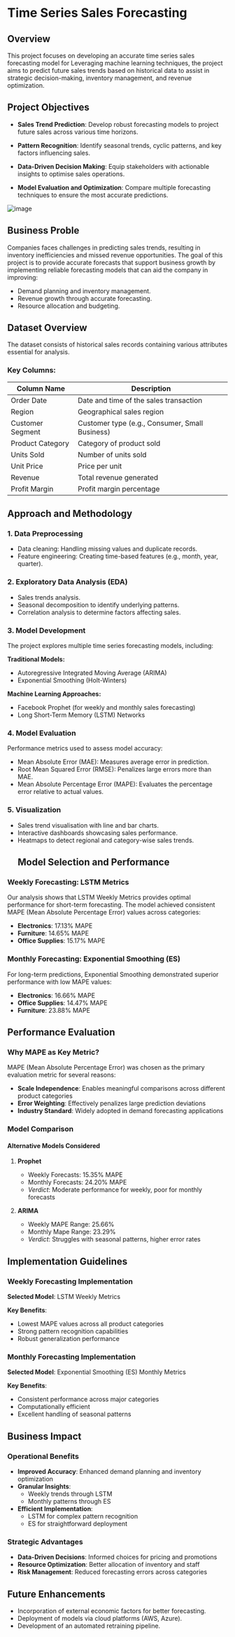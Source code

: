 # Time Series Sales Forecasting 

## Overview

This project focuses on developing an accurate time series sales forecasting model for Leveraging machine learning techniques, the project aims to predict future sales trends based on historical data to assist in strategic decision-making, inventory management, and revenue optimization.

## Project Objectives

* **Sales Trend Prediction**: Develop robust forecasting models to project future sales across various time horizons.

* **Pattern Recognition**: Identify seasonal trends, cyclic patterns, and key factors influencing sales.

* **Data-Driven Decision Making**: Equip stakeholders with actionable insights to optimise sales operations.

* **Model Evaluation and Optimization**: Compare multiple forecasting techniques to ensure the most accurate predictions.

 ![image](https://github.com/user-attachments/assets/3cf9f626-054a-47c9-98a2-932a921d6353)


## Business Proble
Companies faces challenges in predicting sales trends, resulting in inventory inefficiencies and missed revenue opportunities. The goal of this project is to provide accurate forecasts that support business growth by implementing reliable forecasting models that can aid the company in improving:

* Demand planning and inventory management.
* Revenue growth through accurate forecasting.
* Resource allocation and budgeting.

## Dataset Overview

The dataset consists of historical sales records containing various attributes essential for analysis.

### Key Columns:

| Column Name | Description |
|-------------|-------------|
| Order Date | Date and time of the sales transaction |
| Region | Geographical sales region |
| Customer Segment | Customer type (e.g., Consumer, Small Business) |
| Product Category | Category of product sold |
| Units Sold | Number of units sold |
| Unit Price | Price per unit |
| Revenue | Total revenue generated |
| Profit Margin | Profit margin percentage |

## Approach and Methodology

### 1. Data Preprocessing

* Data cleaning: Handling missing values and duplicate records.
* Feature engineering: Creating time-based features (e.g., month, year, quarter).

### 2. Exploratory Data Analysis (EDA)

* Sales trends analysis.
* Seasonal decomposition to identify underlying patterns.
* Correlation analysis to determine factors affecting sales.

### 3. Model Development

The project explores multiple time series forecasting models, including:

**Traditional Models:**
* Autoregressive Integrated Moving Average (ARIMA)
* Exponential Smoothing (Holt-Winters)

**Machine Learning Approaches:**
* Facebook Prophet (for weekly and monthly sales forecasting)
* Long Short-Term Memory (LSTM) Networks

### 4. Model Evaluation

Performance metrics used to assess model accuracy:

* Mean Absolute Error (MAE): Measures average error in prediction.
* Root Mean Squared Error (RMSE): Penalizes large errors more than MAE.
* Mean Absolute Percentage Error (MAPE): Evaluates the percentage error relative to actual values.

### 5. Visualization

* Sales trend visualisation with line and bar charts.
* Interactive dashboards showcasing sales performance.
* Heatmaps to detect regional and category-wise sales trends.
  ## Model Selection and Performance

### Weekly Forecasting: LSTM Metrics

Our analysis shows that LSTM Weekly Metrics provides optimal performance for short-term forecasting. The model achieved consistent MAPE (Mean Absolute Percentage Error) values across categories:

* **Electronics**: 17.13% MAPE
* **Furniture**: 14.65% MAPE
* **Office Supplies**: 15.17% MAPE

### Monthly Forecasting: Exponential Smoothing (ES)

For long-term predictions, Exponential Smoothing demonstrated superior performance with low MAPE values:

* **Electronics**: 16.66% MAPE
* **Office Supplies**: 14.47% MAPE
* **Furniture**: 23.88% MAPE

## Performance Evaluation

### Why MAPE as Key Metric?

MAPE (Mean Absolute Percentage Error) was chosen as the primary evaluation metric for several reasons:

* **Scale Independence**: Enables meaningful comparisons across different product categories
* **Error Weighting**: Effectively penalizes large prediction deviations
* **Industry Standard**: Widely adopted in demand forecasting applications

### Model Comparison

#### Alternative Models Considered


1. **Prophet**
   * Weekly Forecasts: 15.35% MAPE
   * Monthly Forecasts: 24.20% MAPE
   * *Verdict*: Moderate performance for weekly, poor for monthly forecasts

3. **ARIMA**
   * Weekly MAPE Range: 25.66%
   * Monthly Mape Range: 23.29%
   * *Verdict*: Struggles with seasonal patterns, higher error rates

## Implementation Guidelines

### Weekly Forecasting Implementation

**Selected Model**: LSTM Weekly Metrics

**Key Benefits**:
* Lowest MAPE values across all product categories
* Strong pattern recognition capabilities
* Robust generalization performance

### Monthly Forecasting Implementation

**Selected Model**: Exponential Smoothing (ES) Monthly Metrics

**Key Benefits**:
* Consistent performance across major categories
* Computationally efficient
* Excellent handling of seasonal patterns

## Business Impact

### Operational Benefits

* **Improved Accuracy**: Enhanced demand planning and inventory optimization
* **Granular Insights**: 
  * Weekly trends through LSTM
  * Monthly patterns through ES
* **Efficient Implementation**: 
  * LSTM for complex pattern recognition
  * ES for straightforward deployment

### Strategic Advantages

* **Data-Driven Decisions**: Informed choices for pricing and promotions
* **Resource Optimization**: Better allocation of inventory and staff
* **Risk Management**: Reduced forecasting errors across categories

## Future Enhancements

* Incorporation of external economic factors for better forecasting.
* Deployment of models via cloud platforms (AWS, Azure).
* Development of an automated retraining pipeline.



